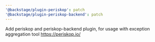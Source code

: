 ```yaml
---
'@backstage/plugin-periskop': patch
'@backstage/plugin-periskop-backend': patch
---
```


Add periskop and periskop-backend plugin, for usage with exception aggregation tool https://periskop.io/
